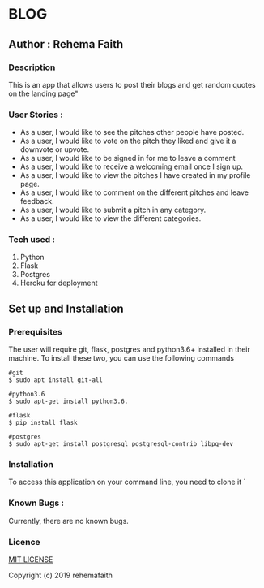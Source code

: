 # BLOG

##  Author : Rehema Faith

### Description
This is an app that allows users to post their blogs and get random quotes on the landing page"


### User Stories :
* As a user, I would like to see the pitches other people have posted.
* As a user, I would like to vote on the pitch they liked and give it a downvote or upvote.
* As a user, I would like to be signed in for me to leave a comment
* As a user, I would like to receive a welcoming email once I sign up.
* As a user, I would like to view the pitches I have created in my profile page.
* As a user, I would like to comment on the different pitches and leave feedback.
* As a user, I would like to submit a pitch in any category.
* As a user, I would like to view the different categories.

### Tech used : 
1. Python
2. Flask
3. Postgres
4. Heroku for deployment

## Set up and Installation
### Prerequisites
The user will require git, flask, postgres and python3.6+ installed in their machine.
To install these two, you can use the following commands
```
#git
$ sudo apt install git-all

#python3.6
$ sudo apt-get install python3.6.

#flask
$ pip install flask

#postgres
$ sudo apt-get install postgresql postgresql-contrib libpq-dev
```

### Installation
To access this application on your command line, you need to clone it 
`

### Known Bugs :
Currently, there are no known bugs. 

### Licence
[MIT LICENSE](LICENSE)

Copyright (c) 2019 rehemafaith
